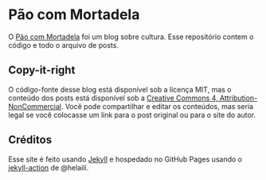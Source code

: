 # Pão com Mortadela

O [Pão com Mortadela](https://paomortadela.com.br/) foi um blog sobre cultura. Esse repositório contem o código e todo o arquivo de posts.

## Copy-it-right

O código-fonte desse blog está disponível sob a licença MIT, mas o conteúdo dos posts está disponível sob a [Creative Commons 4, Attribution-NonCommercial](https://creativecommons.org/licenses/by-nc/4.0/). Você pode compartilhar e editar os conteúdos, mas seria legal se você colocasse um link para o post original ou para o site do autor.

## Créditos

Esse site é feito usando [Jekyll](https://jekyllrb.com/) e hospedado no GitHub Pages usando o [jekyll-action](https://github.com/helaili/jekyll-action) de @helaili.
